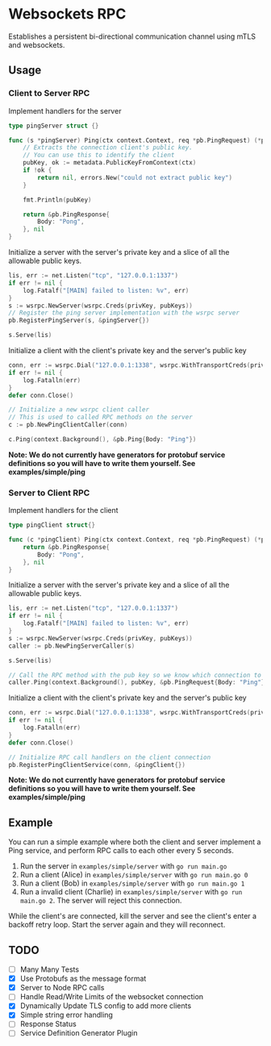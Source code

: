 # Websockets RPC

Establishes a persistent bi-directional communication channel using mTLS and websockets.

## Usage

### Client to Server RPC

Implement handlers for the server
```go
type pingServer struct {}

func (s *pingServer) Ping(ctx context.Context, req *pb.PingRequest) (*pb.PingResponse, error) {
    // Extracts the connection client's public key. 
    // You can use this to identify the client
	pubKey, ok := metadata.PublicKeyFromContext(ctx)
	if !ok {
		return nil, errors.New("could not extract public key")
	}

    fmt.Println(pubKey)

	return &pb.PingResponse{
		Body: "Pong",
	}, nil
}
```

Initialize a server with the server's private key and a slice of all the allowable public keys.

```go
lis, err := net.Listen("tcp", "127.0.0.1:1337")
if err != nil {
    log.Fatalf("[MAIN] failed to listen: %v", err)
}
s := wsrpc.NewServer(wsrpc.Creds(privKey, pubKeys))
// Register the ping server implementation with the wsrpc server
pb.RegisterPingServer(s, &pingServer{})

s.Serve(lis)
```

Initialize a client with the client's private key and the server's public key

```go
conn, err := wsrpc.Dial("127.0.0.1:1338", wsrpc.WithTransportCreds(privKey, serverPubKey))
if err != nil {
    log.Fatalln(err)
}
defer conn.Close()

// Initialize a new wsrpc client caller
// This is used to called RPC methods on the server
c := pb.NewPingClientCaller(conn)

c.Ping(context.Background(), &pb.Ping{Body: "Ping"})
```

**Note: We do not currently have generators for protobuf service definitions so you will have to write them yourself. See examples/simple/ping** 

### Server to Client RPC

Implement handlers for the client

```go
type pingClient struct{}

func (c *pingClient) Ping(ctx context.Context, req *pb.PingRequest) (*pb.PingResponse, error) {
	return &pb.PingResponse{
		Body: "Pong",
	}, nil
}
```

Initialize a server with the server's private key and a slice of all the allowable public keys.

```go
lis, err := net.Listen("tcp", "127.0.0.1:1337")
if err != nil {
    log.Fatalf("[MAIN] failed to listen: %v", err)
}
s := wsrpc.NewServer(wsrpc.Creds(privKey, pubKeys))
caller := pb.NewPingServerCaller(s)

s.Serve(lis)

// Call the RPC method with the pub key so we know which connection to send it to
caller.Ping(context.Background(), pubKey, &pb.PingRequest{Body: "Ping"})
```

Initialize a client with the client's private key and the server's public key

```go
conn, err := wsrpc.Dial("127.0.0.1:1338", wsrpc.WithTransportCreds(privKey, serverPubKey))
if err != nil {
    log.Fatalln(err)
}
defer conn.Close()

// Initialize RPC call handlers on the client connection
pb.RegisterPingClientService(conn, &pingClient{})
```

**Note: We do not currently have generators for protobuf service definitions so you will have to write them yourself. See examples/simple/ping** 

## Example

You can run a simple example where both the client and server implement a Ping service, and perform RPC calls to each other every 5 seconds.

1. Run the server in `examples/simple/server` with `go run main.go`
2. Run a client (Alice) in `examples/simple/server` with `go run main.go 0` 
3. Run a client (Bob) in `examples/simple/server` with `go run main.go 1` 
4. Run a invalid client (Charlie) in `examples/simple/server` with `go run main.go 2`. The server will reject this connection. 

While the client's are connected, kill the server and see the client's enter a backoff retry loop. Start the server again and they will reconnect.

## TODO 

- [ ] Many Many Tests
- [x] Use Protobufs as the message format
- [x] Server to Node RPC calls
- [ ] Handle Read/Write Limits of the websocket connection
- [x] Dynamically Update TLS config to add more clients
- [x] Simple string error handling
- [ ] Response Status
- [ ] Service Definition Generator Plugin